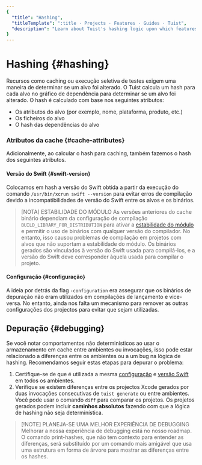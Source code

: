 ```yaml
---
{
  "title": "Hashing",
  "titleTemplate": ":title · Projects · Features · Guides · Tuist",
  "description": "Learn about Tuist's hashing logic upon which features like binary caching and selective testing are built."
}
---
```

# Hashing {#hashing}

Recursos como
<LocalizedLink href="/guides/features/cache">caching</LocalizedLink> ou execução
seletiva de testes exigem uma maneira de determinar se um alvo foi alterado. O
Tuist calcula um hash para cada alvo no gráfico de dependência para determinar
se um alvo foi alterado. O hash é calculado com base nos seguintes atributos:

- Os atributos do alvo (por exemplo, nome, plataforma, produto, etc.)
- Os ficheiros do alvo
- O hash das dependências do alvo

### Atributos da cache {#cache-attributes}

Adicionalmente, ao calcular o hash para
<LocalizedLink href="/guides/features/cache">caching</LocalizedLink>, também
fazemos o hash dos seguintes atributos.

#### Versão do Swift {#swift-version}

Colocamos em hash a versão do Swift obtida a partir da execução do comando
`/usr/bin/xcrun swift --version` para evitar erros de compilação devido a
incompatibilidades de versão do Swift entre os alvos e os binários.

> [NOTA] ESTABILIDADE DO MÓDULO As versões anteriores do cache binário dependiam
> da configuração de compilação `BUILD_LIBRARY_FOR_DISTRIBUTION` para ativar a
> [estabilidade do
> módulo](https://www.swift.org/blog/library-evolution#enabling-library-evolution-support)
> e permitir o uso de binários com qualquer versão do compilador. No entanto,
> isso causou problemas de compilação em projetos com alvos que não suportam a
> estabilidade do módulo. Os binários gerados são vinculados à versão do Swift
> usada para compilá-los, e a versão do Swift deve corresponder àquela usada
> para compilar o projeto.

#### Configuração {#configuração}

A ideia por detrás da flag `-configuration` era assegurar que os binários de
depuração não eram utilizados em compilações de lançamento e vice-versa. No
entanto, ainda nos falta um mecanismo para remover as outras configurações dos
projectos para evitar que sejam utilizadas.

## Depuração {#debugging}

Se você notar comportamentos não determinísticos ao usar o armazenamento em
cache entre ambientes ou invocações, isso pode estar relacionado a diferenças
entre os ambientes ou a um bug na lógica de hashing. Recomendamos seguir estas
etapas para depurar o problema:

1. Certifique-se de que é utilizada a mesma [configuração](#configuration) e
   [versão Swift](#swift-version) em todos os ambientes.
2. Verifique se existem diferenças entre os projectos Xcode gerados por duas
   invocações consecutivas de `tuist generate` ou entre ambientes. Você pode
   usar o comando `diff` para comparar os projetos. Os projetos gerados podem
   incluir **caminhos absolutos** fazendo com que a lógica de hashing não seja
   determinística.

> [!NOTE] PLANEJA-SE UMA MELHOR EXPERIÊNCIA DE DEBUGGING Melhorar a nossa
> experiência de debugging está no nosso roadmap. O comando print-hashes, que
> não tem contexto para entender as diferenças, será substituído por um comando
> mais amigável que usa uma estrutura em forma de árvore para mostrar as
> diferenças entre os hashes.

